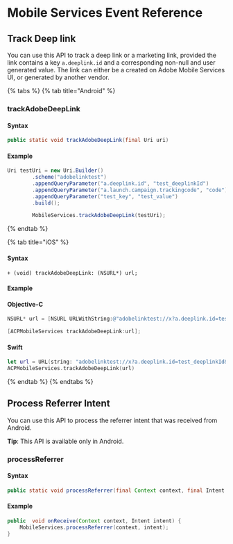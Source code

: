 # Mobile Services Event Reference

## Track Deep link  <a id="trackdeeplink"></a>

You can use this API to track a deep link or a marketing link, provided the link contains a key `a.deeplink.id` and a corresponding non-null and user generated value. The link can either be a created on Adobe Mobile Services UI, or generated by another vendor.

{% tabs %}
{% tab title="Android" %}

### trackAdobeDeepLink

#### Syntax

```java
public static void trackAdobeDeepLink(final Uri uri)
```

#### Example

```java
Uri testUri = new Uri.Builder()
		.scheme("adobelinktest")
		.appendQueryParameter("a.deeplink.id", "test_deeplinkId")
		.appendQueryParameter("a.launch.campaign.trackingcode", "code")
		.appendQueryParameter("test_key", "test_value")		
		.build();

		MobileServices.trackAdobeDeepLink(testUri);
```
{% endtab %}

{% tab title="iOS" %}
#### Syntax
```
+ (void) trackAdobeDeepLink: (NSURL*) url;
```

#### Example

#### Objective-C

```objective-c
NSURL* url = [NSURL URLWithString:@"adobelinktest://x?a.deeplink.id=test_deeplinkId&a.launch.campaign.trackingcode=code&test_key=test_value"];

[ACPMobileServices trackAdobeDeepLink:url];
```

#### Swift
```swift
let url = URL(string: "adobelinktest://x?a.deeplink.id=test_deeplinkId&a.launch.campaign.trackingcode=code&test_key=test_value")!
ACPMobileServices.trackAdobeDeepLink(url)
```
{% endtab %}
{% endtabs %}

## Process Referrer Intent

You can use this API to process the referrer intent that was received from Android.

**Tip**: This API is available only in Android.

### processReferrer

#### Syntax

```java
public static void processReferrer(final Context context, final Intent intent)
```

#### Example

```java
public  void onReceive(Context context, Intent intent) {
	MobileServices.processReferrer(context, intent);
}
```




